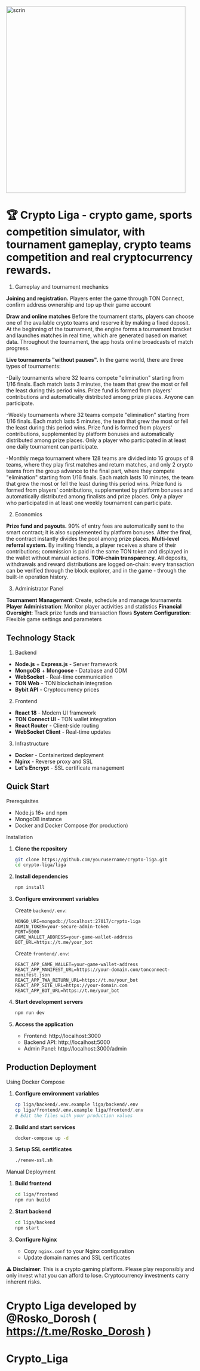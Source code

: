 <img width="480" height="499" alt="scrin" src="https://github.com/user-attachments/assets/193d32f9-ca30-43f0-9ea2-4a2bbb622998" />

# 🏆 Crypto Liga - crypto game, sports competition simulator, with tournament gameplay, crypto teams competition and real cryptocurrency rewards.

1. Gameplay and tournament mechanics

**Joining and registration.** 
Players enter the game through TON Connect, confirm address ownership and top up their game account

**Draw and online matches**
Before the tournament starts, players can choose one of the available crypto teams and reserve it by making a fixed deposit. 
At the beginning of the tournament, the engine forms a tournament bracket and launches matches in real time, which are generated based on market data.
Throughout the tournament, the app hosts online broadcasts of match progress.

**Live tournaments "without pauses".**
In the game world, there are three types of tournaments:

-Daily tournaments where 32 teams compete "elimination" starting from 1/16 finals. Each match lasts 3 minutes, the team that grew the most or fell the least during this period wins. Prize fund is formed from players' contributions and automatically distributed among prize places. Anyone can participate.

-Weekly tournaments where 32 teams compete "elimination" starting from 1/16 finals. Each match lasts 5 minutes, the team that grew the most or fell the least during this period wins. Prize fund is formed from players' contributions, supplemented by platform bonuses and automatically distributed among prize places. Only a player who participated in at least one daily tournament can participate.

-Monthly mega tournament where 128 teams are divided into 16 groups of 8 teams, where they play first matches and return matches, and only 2 crypto teams from the group advance to the final part, where they compete "elimination" starting from 1/16 finals. Each match lasts 10 minutes, the team that grew the most or fell the least during this period wins. Prize fund is formed from players' contributions, supplemented by platform bonuses and automatically distributed among finalists and prize places. Only a player who participated in at least one weekly tournament can participate.

2. Economics

**Prize fund and payouts.**
 90% of entry fees are automatically sent to the smart contract; it is also supplemented by platform bonuses. After the final, the contract instantly divides the pool among prize places.
**Multi-level referral system.** 
By inviting friends, a player receives a share of their contributions; commission is paid in the same TON token and displayed in the wallet without manual actions.
**TON-chain transparency.** 
All deposits, withdrawals and reward distributions are logged on-chain: every transaction can be verified through the block explorer, and in the game - through the built-in operation history.


3. Administrator Panel

**Tournament Management**: Create, schedule and manage tournaments
**Player Administration**: Monitor player activities and statistics
**Financial Oversight**: Track prize funds and transaction flows
**System Configuration**: Flexible game settings and parameters

## Technology Stack

1. Backend
- **Node.js** + **Express.js** - Server framework
- **MongoDB** + **Mongoose** - Database and ODM
- **WebSocket** - Real-time communication
- **TON Web** - TON blockchain integration
- **Bybit API** - Cryptocurrency prices

2. Frontend
- **React 18** - Modern UI framework
- **TON Connect UI** - TON wallet integration
- **React Router** - Client-side routing
- **WebSocket Client** - Real-time updates

3. Infrastructure
- **Docker** - Containerized deployment
- **Nginx** - Reverse proxy and SSL
- **Let's Encrypt** - SSL certificate management

## Quick Start

 Prerequisites
- Node.js 16+ and npm
- MongoDB instance
- Docker and Docker Compose (for production)

 Installation

1. **Clone the repository**
   ```bash
   git clone https://github.com/yourusername/crypto-liga.git
   cd crypto-liga/liga
   ```

2. **Install dependencies**
   ```bash
   npm install
   ```

3. **Configure environment variables**
   
   Create `backend/.env`:
   ```env
   MONGO_URI=mongodb://localhost:27017/crypto-liga
   ADMIN_TOKEN=your-secure-admin-token
   PORT=5000
   GAME_WALLET_ADDRESS=your-game-wallet-address
   BOT_URL=https://t.me/your_bot
   ```

   Create `frontend/.env`:
   ```env
   REACT_APP_GAME_WALLET=your-game-wallet-address
   REACT_APP_MANIFEST_URL=https://your-domain.com/tonconnect-manifest.json
   REACT_APP_TWA_RETURN_URL=https://t.me/your_bot
   REACT_APP_SITE_URL=https://your-domain.com
   REACT_APP_BOT_URL=https://t.me/your_bot
   ```

4. **Start development servers**
   ```bash
   npm run dev
   ```

5. **Access the application**
   - Frontend: http://localhost:3000
   - Backend API: http://localhost:5000
   - Admin Panel: http://localhost:3000/admin

## Production Deployment

Using Docker Compose

1. **Configure environment variables**
   ```bash
   cp liga/backend/.env.example liga/backend/.env
   cp liga/frontend/.env.example liga/frontend/.env
   # Edit the files with your production values
   ```

2. **Build and start services**
   ```bash
   docker-compose up -d
   ```

3. **Setup SSL certificates**
   ```bash
   ./renew-ssl.sh
   ```

Manual Deployment

1. **Build frontend**
   ```bash
   cd liga/frontend
   npm run build
   ```

2. **Start backend**
   ```bash
   cd liga/backend
   npm start
   ```

3. **Configure Nginx**
   - Copy `nginx.conf` to your Nginx configuration
   - Update domain names and SSL certificates


**⚠️ Disclaimer**: This is a crypto gaming platform. Please play responsibly and only invest what you can afford to lose. Cryptocurrency investments carry inherent risks.

 Crypto Liga developed by @Rosko_Dorosh ( https://t.me/Rosko_Dorosh ) 
=======
# Crypto_Liga
